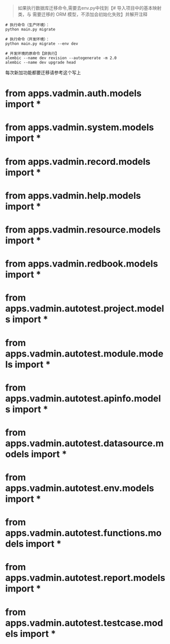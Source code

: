 > 如果执行数据库迁移命令,需要去env.py中找到【# 导入项目中的基本映射类，与 需要迁移的 ORM 模型，不添加会初始化失败】并解开注释
```text
# 执行命令（生产环境）：
python main.py migrate

# 执行命令（开发环境）：
python main.py migrate --env dev

# 开发环境的原命令【非执行】
alembic --name dev revision --autogenerate -m 2.0
alembic --name dev upgrade head
```

每次新加功能都要迁移请参考这个写上

# from apps.vadmin.auth.models import *

# from apps.vadmin.system.models import *

# from apps.vadmin.record.models import *

# from apps.vadmin.help.models import *

# from apps.vadmin.resource.models import *

# from apps.vadmin.redbook.models import *

# from apps.vadmin.autotest.project.models import *

# from apps.vadmin.autotest.module.models import *

# from apps.vadmin.autotest.apinfo.models import *

# from apps.vadmin.autotest.datasource.models import *

# from apps.vadmin.autotest.env.models import *

# from apps.vadmin.autotest.functions.models import *

# from apps.vadmin.autotest.report.models import *

# from apps.vadmin.autotest.testcase.models import *
